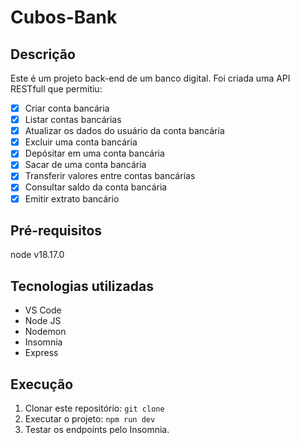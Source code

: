 # Cubos-Bank
## Descrição
Este é um projeto back-end de um banco digital. Foi criada uma API RESTfull que permitiu:

- [x] Criar conta bancária
- [x] Listar contas bancárias
- [x] Atualizar os dados do usuário da conta bancária
- [x] Excluir uma conta bancária
- [x] Depósitar em uma conta bancária
- [x] Sacar de uma conta bancária
- [x] Transferir valores entre contas bancárias
- [x] Consultar saldo da conta bancária
- [x] Emitir extrato bancário

## Pré-requisitos
node v18.17.0

## Tecnologias utilizadas
- VS Code
- Node JS
- Nodemon
- Insomnia
- Express

## Execução
1. Clonar este repositório: `git clone`
2. Executar o projeto: `npm run dev`
3. Testar os endpoints pelo Insomnia.


